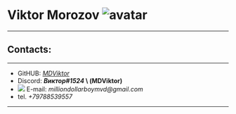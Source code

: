 # Viktor Morozov ![avatar](https://media.discordapp.net/attachments/591539964005580812/1016071165791457381/foto.png)
---
## Contacts:
---
- GitHUB: _[MDViktor](https://github.com/MDViktor)_
- Discord: **_Виктор#1524_ \ (MDViktor)**
- ![](https://icons.iconarchive.com/icons/cornmanthe3rd/metronome/16/Communication-email-blue-icon.png) E-mail: _milliondollarboymvd@gmail.com_
- tel. _+79788539557_
---